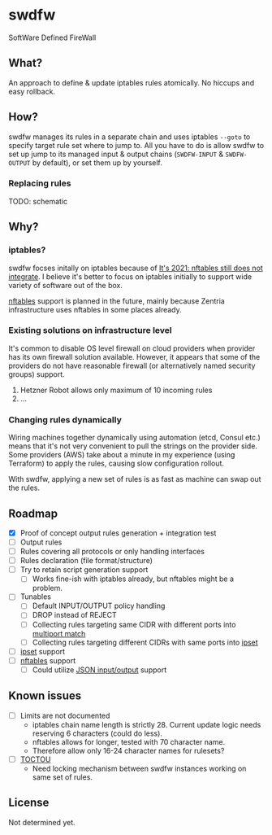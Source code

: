 # swdfw

SoftWare Defined FireWall

## What?

An approach to define & update iptables rules atomically. No hiccups and easy rollback.

## How?

swdfw manages its rules in a separate chain and uses iptables `--goto` to specify target rule set where to jump to.
All you have to do is allow swdfw to set up jump to its managed input & output chains (`SWDFW-INPUT` & `SWDFW-OUTPUT` by default), or set them up by yourself.

### Replacing rules

TODO: schematic

## Why?

### iptables?

swdfw focses initally on iptables because of [It's 2021: nftables still does not integrate][zentria-iptables-blog-post].
I believe it's better to focus on iptables initially to support wide variety of software out of the box.

[nftables][nftables] support is planned in the future, mainly because Zentria infrastructure uses nftables in some places already.

### Existing solutions on infrastructure level

It's common to disable OS level firewall on cloud providers when provider has its own firewall solution available.
However, it appears that some of the providers do not have reasonable firewall (or alternatively named security groups) support.

1) Hetzner Robot allows only maximum of 10 incoming rules
2) ...

### Changing rules dynamically

Wiring machines together dynamically using automation (etcd, Consul etc.) means that it's not very convenient to pull
the strings on the provider side. Some providers (AWS) take about a minute in my experience (using Terraform) to apply the rules,
causing slow configuration rollout.

With swdfw, applying a new set of rules is as fast as machine can swap out the rules.


## Roadmap

- [x] Proof of concept output rules generation + integration test
- [ ] Output rules
- [ ] Rules covering all protocols or only handling interfaces
- [ ] Rules declaration (file format/structure)
- [ ] Try to retain script generation support
    - [ ] Works fine-ish with iptables already, but nftables might be a problem.
- [ ] Tunables
    - [ ] Default INPUT/OUTPUT policy handling
    - [ ] DROP instead of REJECT
    - [ ] Collecting rules targeting same CIDR with different ports into [multiport match][iptables-extensions-multiport]
    - [ ] Collecting rules targeting different CIDRs with same ports into [ipset][ipset]
- [ ] [ipset][ipset] support
- [ ] [nftables][nftables] support
    - [ ] Could utilize [JSON input/output][redhat-nftables-json] support

## Known issues

- [ ] Limits are not documented
    - iptables chain name length is strictly 28. Current update logic needs reserving 6 characters (could do less).
    - nftables allows for longer, tested with 70 character name.
    - Therefore allow only 16-24 character names for rulesets?
- [ ] [TOCTOU][toctou]
    - Need locking mechanism between swdfw instances working on same set of rules.

## License

Not determined yet.

[zentria-iptables-blog-post]: https://blog.zentria.company/posts/its-2021-nftables-still-does-not-integrate/
[iptables-extensions-multiport]: https://ipset.netfilter.org/iptables-extensions.man.html#lbBM
[ipset]: https://ipset.netfilter.org/ipset.man.html
[nftables]: https://wiki.nftables.org/wiki-nftables/index.php/Main_Page
[redhat-nftables-json]: https://web.archive.org/web/20211026094902/https://workshop.netfilter.org/2019/wiki/images/c/c6/NFWS_2019_-_firewalld%2C_libnftables%2C_and_json%2C_oh_my.pdf
[toctou]: https://en.wikipedia.org/wiki/Time-of-check_to_time-of-use
